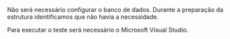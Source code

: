 Não será necessário configurar o banco de dados. Durante a preparação da estrutura identificamos que não havia a necessidade.

Para executar o teste será necessário o Microsoft Visual Studio.